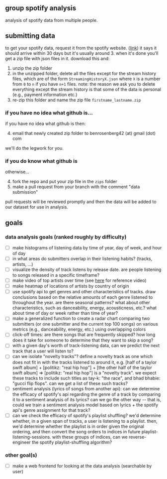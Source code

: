 ## group spotify analysis
analysis of spotify data from multiple people. 

## submitting data
to get your spotify data, request it from the spotify website. ([link](https://www.spotify.com/us/account/privacy/)) it says it should arrive within 30 days but it's usually around 3. when it's done you'll get a zip file with json files in it. download this and:

1. unzip the zip folder
2. in the unzipped folder, delete all the files except for the stream history files, which are of the form `StreamingHistoryX.json` where `X` is a number from `0` to `n` if you have `n+1` files. note: the reason we ask you to delete everything except the stream history is that some of the data is personal (e.g., payment information etc.)
3. re-zip this folder and name the zip file `firstname_lastname.zip`

### if you have no idea what github is...
if you have no idea what github is then:

4. email that newly created zip folder to  benrosenberg42 (at) gmail (dot) com

we'll do the legwork for you.

### if you do know what github is
otherwise...

4. fork the repo and put your zip file in the `zips` folder
5. make a pull request from your branch with the comment "data submission"

pull requests will be reviewed promptly and then the data will be added to our dataset for use in analysis.

## goals 

### data analysis goals (ranked roughly by difficulty)

- [ ] make histograms of listening data by time of year, day of week, and hour of day
- [ ] in what areas do submitters overlap in their listening habits? (tracks, artists, ...)
- [ ] visualize the density of track listens by release date. are people listening to songs released in a specific timeframe?
- [ ] make video of top artists over time (see [here](https://www.youtube.com/watch?v=4f6-MDhygWc) for reference video)
- [ ] make heatmap of locations of artists by country of origin
- [ ] use spotify api to get genres and other characteristics of tracks. draw conclusions based on the relative amounts of each genre listened to throughout the year. are there seasonal patterns? what about other characteristics, such as danceability, energy, acousticness, etc.? what about time of day or week rather than time of year?
- [ ] make a generalized function to create a radar chart comparing two submitters (or one submitter and the current top 100 songs) on various metrics (e.g., danceability, energy, etc.) using overlapping colors
- [ ] click-off times: are there songs that are frequently skipped? how long does it take for someone to determine that they want to skip a song?
- [ ] with a given day's worth of track-listening data, can we predict the next track that a user will listen to?
- [ ] can we isolate "novelty tracks"? define a novelty track as one which does not fit in with the tracks listened to around it, e.g. [half of a taylor swift album] + [politikz: "real hip hop"] + [the other half of the taylor swift album] => [politikz: "real hip hop"] is a "novelty track". we expect these tracks to include such titles as tay-k: "the race", and bhad bhabie: "gucci flip flops". can we get a list of these such tracks?
- [ ] sentiment analysis (lyrics of songs from another api): can we determine the efficacy of spotify's api regarding the genre of a track by comparing it to a sentiment analysis of its lyrics? can we go the other way -- that is, could we train a sentiment analysis model based on lyrics + the spotify api's genre assignment for that track?
- [ ] can we check the efficacy of spotify's playlist shuffling? we'd determine whether, in a given span of tracks, a user is listening to a playlist. then, we'd determine whether the playlist is in order given the original ordering, and then convert the song orders to indices in future playlist-listening-sessions. with these groups of indices, can we reverse-engineer the spotify playlist-shuffling algorithm?

### other goal(s)

- [ ] make a web frontend for looking at the data analysis (searchable by user)
